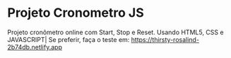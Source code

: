 # Projeto Cronometro JS
Projeto cronômetro online com Start, Stop e Reset. Usando HTML5, CSS e JAVASCRIPT|
Se preferir, faça o teste em: https://thirsty-rosalind-2b74db.netlify.app
